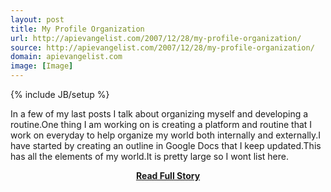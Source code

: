 ```yaml
---
layout: post
title: My Profile Organization
url: http://apievangelist.com/2007/12/28/my-profile-organization/
source: http://apievangelist.com/2007/12/28/my-profile-organization/
domain: apievangelist.com
image: [Image]
---
```

{% include JB/setup %}<p>In a few of my last posts I talk about organizing myself and developing a routine.One thing I am working on is creating a platform and routine that I work on everyday to help organize my world both internally and externally.I have started by creating an outline in Google Docs that I keep updated.This has all the elements of my world.It is pretty large so I wont list here.</p>
<center><p><a href="http://apievangelist.com/2007/12/28/my-profile-organization/" style='padding:25px; font-sze:18px; font-weight: bold;'>Read Full Story</a></p></center>

